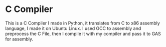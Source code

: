 # C Compiler
This is a C Compiler I made in Python, it translates from C to x86 assembly language, I made it on Ubuntu Linux. I used GCC to assembly and preprocess the C File, then I compile it with my compiler and pass it to GAS for assembly.
